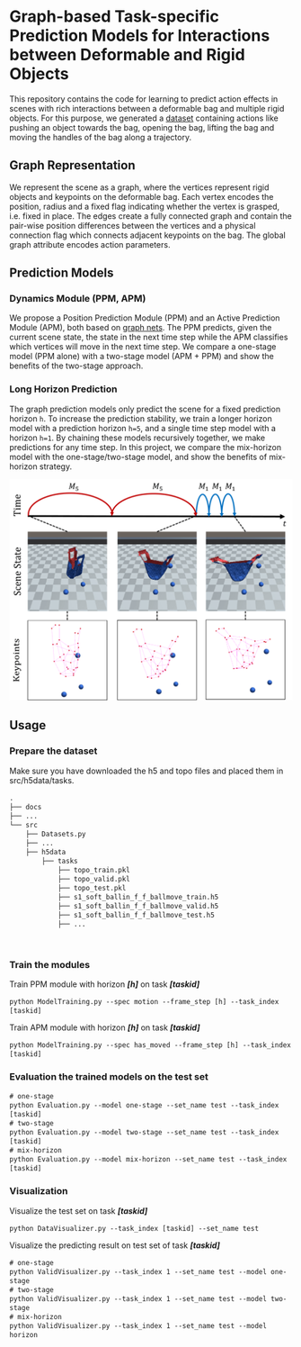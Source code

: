 # Graph-based Task-specific Prediction Models for Interactions between Deformable and Rigid Objects

This repository contains the code for learning to predict action effects in scenes with rich interactions between a deformable bag and multiple rigid objects.
For this purpose, we generated a [dataset](https://github.com/wengzehang/deformable_rigid_interaction_prediction/blob/main/docs/dataset.md) containing actions like pushing an object towards the bag, opening the bag, lifting the bag and moving the handles of the bag along a trajectory.

## Graph Representation

We represent the scene as a graph, where the vertices represent rigid objects and keypoints on the deformable bag.
Each vertex encodes the position, radius and a fixed flag indicating whether the vertex is grasped, i.e. fixed in place.
The edges create a fully connected graph and contain the pair-wise position differences between the vertices and a physical connection flag which connects adjacent keypoints on the bag.
The global graph attribute encodes action parameters.

## Prediction Models

### Dynamics Module (PPM, APM)

We propose a Position Prediction Module (PPM) and an Active Prediction Module (APM), both based on [graph nets](https://github.com/deepmind/graph_nets).
The PPM predicts, given the current scene state, the state in the next time step while the APM classifies which vertices will move in the next time step.
We compare a one-stage model (PPM alone) with a two-stage model (APM + PPM) and show the benefits of the two-stage approach.

### Long Horizon Prediction

The graph prediction models only predict the scene for a fixed prediction horizon ```h```. 
To increase the prediction stability, we train a longer horizon model with a prediction horizon ```h=5```, 
and a single time step model with a horizon ```h=1```. 
By chaining these models recursively together, we make predictions for any time step. In this project, we compare the 
mix-horizon model with the one-stage/two-stage model, and show the benefits of mix-horizon strategy.

![mix-horizon prediction model](figures/mix-horizon-prediction.png)

## Usage
### Prepare the dataset
Make sure you have downloaded the h5 and topo files and placed them in src/h5data/tasks.
```
.
├── docs
├── ...
└── src
    ├── Datasets.py
    ├── ...
    ├── h5data
        ├── tasks
            ├── topo_train.pkl
            ├── topo_valid.pkl
            ├── topo_test.pkl
            ├── s1_soft_ballin_f_f_ballmove_train.h5
            ├── s1_soft_ballin_f_f_ballmove_valid.h5
            ├── s1_soft_ballin_f_f_ballmove_test.h5
            ├── ...



```

### Train the modules
Train PPM module with horizon ***[h]*** on task ***[taskid]***
``` 
python ModelTraining.py --spec motion --frame_step [h] --task_index [taskid]
```
Train APM module with horizon ***[h]*** on task ***[taskid]***
```
python ModelTraining.py --spec has_moved --frame_step [h] --task_index [taskid]
```

### Evaluation the trained models on the test set
```
# one-stage
python Evaluation.py --model one-stage --set_name test --task_index [taskid]
# two-stage
python Evaluation.py --model two-stage --set_name test --task_index [taskid]
# mix-horizon
python Evaluation.py --model mix-horizon --set_name test --task_index [taskid]
```

### Visualization
Visualize the test set on task ***[taskid]***
```
python DataVisualizer.py --task_index [taskid] --set_name test
```

Visualize the predicting result on test set of task ***[taskid]***

```
# one-stage
python ValidVisualizer.py --task_index 1 --set_name test --model one-stage
# two-stage
python ValidVisualizer.py --task_index 1 --set_name test --model two-stage
# mix-horizon
python ValidVisualizer.py --task_index 1 --set_name test --model horizon
```